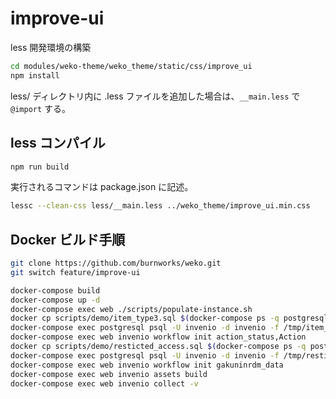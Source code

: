 # improve-ui

less 開発環境の構築

```sh
cd modules/weko-theme/weko_theme/static/css/improve_ui
npm install
```

less/ ディレクトリ内に .less ファイルを追加した場合は、`__main.less` で `@import` する。

## less コンパイル

```sh
npm run build
```

実行されるコマンドは package.json に記述。

```sh
lessc --clean-css less/__main.less ../weko_theme/improve_ui.min.css
```

## Docker ビルド手順

```sh
git clone https://github.com/burnworks/weko.git
git switch feature/improve-ui

docker-compose build
docker-compose up -d
docker-compose exec web ./scripts/populate-instance.sh
docker cp scripts/demo/item_type3.sql $(docker-compose ps -q postgresql):/tmp/item_type.sql
docker-compose exec postgresql psql -U invenio -d invenio -f /tmp/item_type.sql
docker-compose exec web invenio workflow init action_status,Action
docker cp scripts/demo/resticted_access.sql $(docker-compose ps -q postgresql):/tmp/resticted_access.sql
docker-compose exec postgresql psql -U invenio -d invenio -f /tmp/resticted_access.sql
docker-compose exec web invenio workflow init gakuninrdm_data
docker-compose exec web invenio assets build
docker-compose exec web invenio collect -v
```
